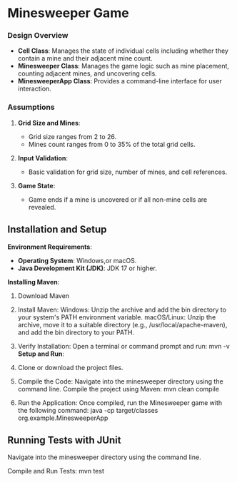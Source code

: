 # Minesweeper Game


### Design Overview

- **Cell Class**: Manages the state of individual cells including whether they contain a mine and their adjacent mine count.
- **Minesweeper Class**: Manages the game logic such as mine placement, counting adjacent mines, and uncovering cells.
- **MinesweeperApp Class**: Provides a command-line interface for user interaction.

### Assumptions

1. **Grid Size and Mines**: 
   - Grid size ranges from 2 to 26.
   - Mines count ranges from 0 to 35% of the total grid cells.

2. **Input Validation**:
   - Basic validation for grid size, number of mines, and cell references.

3. **Game State**:
   - Game ends if a mine is uncovered or if all non-mine cells are revealed.

## Installation and Setup

 **Environment Requirements**:
   - **Operating System**: Windows,or macOS.
   - **Java Development Kit (JDK)**: JDK 17 or higher.

 **Installing Maven**:
  1. Download Maven

  2. Install Maven:
     Windows: Unzip the archive and add the bin directory to your system's PATH environment variable.
     macOS/Linux: Unzip the archive, move it to a suitable directory (e.g., /usr/local/apache-maven), and add the bin 
     directory to your PATH.
     
  3. Verify Installation:
     Open a terminal or command prompt and run: mvn -v
 **Setup and Run**:
  1. Clone or download the project files.
     
  3. Compile the Code:
     Navigate into the minesweeper directory using the command line.
     Compile the project using Maven: mvn clean compile
     
  4. Run the Application:
     Once compiled, run the Minesweeper game with the following command:
     java -cp target/classes org.example.MinesweeperApp

## Running Tests with JUnit
Navigate into the minesweeper directory using the command line.

Compile and Run Tests: mvn test
